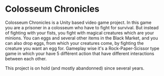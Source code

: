 # Colosseum Chronicles
Colosseum Chronicles is a Unity based video game project.
In this game you are a prisoner in a colosseum who have to fight for survival. But instead of fighting with your fists, you fight with magical creatures which are your minions. You can eggs and several other items in the Black Market, and you can also drop eggs, from which your creatures come, by fighting the creature you want an egg for.
Gameplay wise it's a Rock-Paper-Scissor type game in which your have 5 différent action that have different interactions between each other.

This project is on hold (and mostly abandonned) since several years.
